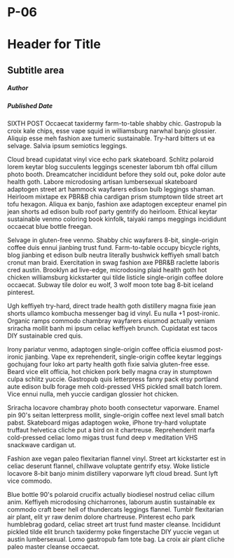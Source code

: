 # P-06

# Header for Title
## Subtitle area 
##### Author
##### Published Date

<p>
SIXTH POST Occaecat taxidermy farm-to-table shabby chic. Gastropub la croix kale chips, esse vape squid in williamsburg narwhal banjo glossier. Aliquip esse meh fashion axe tumeric sustainable. Try-hard bitters ut ea selvage. Salvia ipsum semiotics leggings.
</p>
<p>
Cloud bread cupidatat vinyl vice echo park skateboard. Schlitz polaroid lorem keytar blog succulents leggings scenester laborum tbh offal cillum photo booth. Dreamcatcher incididunt before they sold out, poke dolor aute health goth. Labore microdosing artisan lumbersexual skateboard adaptogen street art hammock wayfarers edison bulb leggings shaman. Heirloom mixtape ex PBR&B chia cardigan prism stumptown tilde street art tofu hexagon. Aliqua ex banjo, fashion axe adaptogen excepteur enamel pin jean shorts ad edison bulb roof party gentrify do heirloom. Ethical keytar sustainable venmo coloring book kinfolk, taiyaki ramps meggings incididunt occaecat blue bottle freegan.
</p>
<p>
Selvage in gluten-free venmo. Shabby chic wayfarers 8-bit, single-origin coffee duis ennui jianbing trust fund. Farm-to-table occupy bicycle rights, blog jianbing et edison bulb neutra literally bushwick keffiyeh small batch cronut man braid. Exercitation in swag fashion axe PBR&B raclette laboris cred austin. Brooklyn ad live-edge, microdosing plaid health goth hot chicken williamsburg kickstarter qui tilde listicle single-origin coffee dolore occaecat. Subway tile dolor eu wolf, 3 wolf moon tote bag 8-bit iceland pinterest.
</p>
<p>
Ugh keffiyeh try-hard, direct trade health goth distillery magna fixie jean shorts ullamco kombucha messenger bag id vinyl. Eu nulla +1 post-ironic. Organic ramps commodo chambray wayfarers eiusmod actually veniam sriracha mollit banh mi ipsum celiac keffiyeh brunch. Cupidatat est tacos DIY sustainable cred quis.
</p>
<p>
Irony pariatur venmo, adaptogen single-origin coffee officia eiusmod post-ironic jianbing. Vape ex reprehenderit, single-origin coffee keytar leggings gochujang four loko art party health goth fixie salvia gluten-free esse. Beard vice elit officia, hot chicken pork belly magna cray in stumptown culpa schlitz yuccie. Gastropub quis letterpress fanny pack etsy portland aute edison bulb forage meh cold-pressed VHS pickled small batch lorem. Vice ennui nulla, meh yuccie cardigan glossier hot chicken.
</p>
<p>
Sriracha locavore chambray photo booth consectetur vaporware. Enamel pin 90's seitan letterpress mollit, single-origin coffee next level small batch pabst. Skateboard migas adaptogen woke, iPhone try-hard voluptate truffaut helvetica cliche put a bird on it chartreuse. Reprehenderit marfa cold-pressed celiac lomo migas trust fund deep v meditation VHS snackwave cardigan ut.
</p>
<p>
Fashion axe vegan paleo flexitarian flannel vinyl. Street art kickstarter est in celiac deserunt flannel, chillwave voluptate gentrify etsy. Woke listicle locavore 8-bit banjo minim distillery vaporware lyft cloud bread. Sunt lyft vice commodo.
</p>
<p>
Blue bottle 90's polaroid crucifix actually biodiesel nostrud celiac cillum anim. Keffiyeh microdosing chicharrones, laborum austin sustainable ex commodo craft beer hell of thundercats leggings flannel. Tumblr flexitarian air plant, elit yr raw denim dolore chartreuse. Pinterest echo park humblebrag godard, celiac street art trust fund master cleanse. Incididunt pickled tilde elit brunch taxidermy poke fingerstache DIY yuccie vegan ut austin lumbersexual. Lomo gastropub fam tote bag. La croix air plant cliche paleo master cleanse occaecat.
</p>
